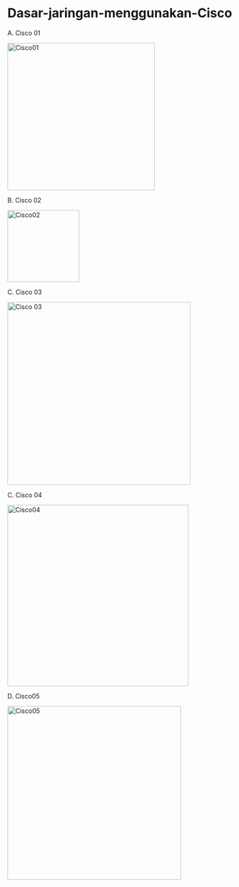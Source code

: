 # Dasar-jaringan-menggunakan-Cisco
A. Cisco 01

<img width="330" alt="Cisco01" src="https://github.com/mfredlyvanleuwen/Dasar-jaringan-menggunakan-Cisco/assets/109521407/580962d2-6692-40b2-a342-151e6130a609">

B. Cisco 02

<img width="161" alt="Cisco02" src="https://github.com/mfredlyvanleuwen/Dasar-jaringan-menggunakan-Cisco/assets/109521407/0200ec95-61bf-4ba0-a221-90d24e7708a1">

C. Cisco 03

<img width="410" alt="Cisco 03" src="https://github.com/mfredlyvanleuwen/Dasar-jaringan-menggunakan-Cisco/assets/109521407/2ed410b2-8ec9-4015-b538-036e8797690b">

C. Cisco 04

<img width="406" alt="Cisco04" src="https://github.com/mfredlyvanleuwen/Dasar-jaringan-menggunakan-Cisco/assets/109521407/40649576-69c4-4b4f-8e04-22f1157d6b31">

D. Cisco05

<img width="389" alt="Cisco05" src="https://github.com/mfredlyvanleuwen/Dasar-jaringan-menggunakan-Cisco/assets/109521407/797ec7d0-17ac-4aab-b002-f1aba307fccc">

